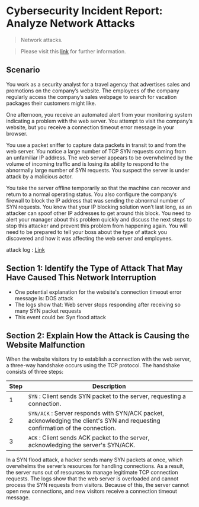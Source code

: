 # Cybersecurity Incident Report: Analyze Network Attacks
> Network attacks.

> Please visit this [link](https://www.coursera.org/learn/networks-and-network-security?specialization=google-cybersecurity) for further information. 

## Scenario

You work as a security analyst for a travel agency that advertises sales and promotions on the company’s website. The employees of the company regularly access the company’s sales webpage to search for vacation packages their customers might like. 

One afternoon, you receive an automated alert from your monitoring system indicating a problem with the web server. You attempt to visit the company’s website, but you receive a connection timeout error message in your browser.

You use a packet sniffer to capture data packets in transit to and from the web server. You notice a large number of TCP SYN requests coming from an unfamiliar IP address. The web server appears to be overwhelmed by the volume of incoming traffic and is losing its ability to respond to the abnormally large number of SYN requests. You suspect the server is under attack by a malicious actor. 

You take the server offline temporarily so that the machine can recover and return to a normal operating status. You also configure the company’s firewall to block the IP address that was sending the abnormal number of SYN requests. You know that your IP blocking solution won’t last long, as an attacker can spoof other IP addresses to get around this block. You need to alert your manager about this problem quickly and discuss the next steps to stop this attacker and prevent this problem from happening again. You will need to be prepared to tell your boss about the type of attack you discovered and how it was affecting the web server and employees.


attack log : [Link](https://docs.google.com/document/d/1JYyUPhfm2gwDellGRIcgItA3cZ7kz29xdYpVr1L_o9c/template/preview)

## Section 1: Identify the Type of Attack That May Have Caused This Network Interruption 

* One potential explanation for the website's connection timeout error message is: DOS attack <br>
* The logs show that: Web server stops responding after receiving so many SYN packet requests <br>
* This event could be: Syn flood attack

## Section 2: Explain How the Attack is Causing the Website Malfunction 
When the website visitors try to establish a connection with the web server, a
three-way handshake occurs using the TCP protocol. The handshake consists of three steps: 

| Step | Description |
|---|---|
| 1 | `SYN` : Client sends SYN packet to the server, requesting a connection. |
| 2 | `SYN/ACK` : Server responds with SYN/ACK packet, acknowledging the client's SYN and requesting confirmation of the connection. |
| 3 | `ACK` : Client sends ACK packet to the server, acknowledging the server's SYN/ACK. |


In a SYN flood attack, a hacker sends many SYN packets at once, which overwhelms the server’s resources for handling connections. As a result, the server runs out of resources to manage legitimate TCP connection requests. The logs show that the web server is overloaded and cannot process the SYN requests from visitors. Because of this, the server cannot open new connections, and new visitors receive a connection timeout message.
